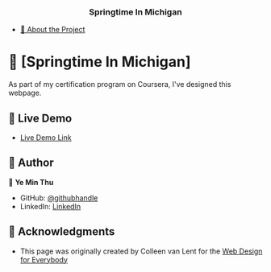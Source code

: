 <a name="readme-top"></a>

<div align="center">
  <h3><b>Springtime In Michigan</b></h3>
</div>

- [📖 About the Project](#about-project)

# 📖 [Springtime In Michigan] <a name="about-project"></a>

As part of my certification program on Coursera, I've designed this webpage.

## 🚀 Live Demo <a name="live-demo"></a>

- [Live Demo Link](https://mryeminthu.github.io/springtime/index.html)

## 👥 Author <a name="authors"></a>

👤 **Ye Min Thu**

- GitHub: [@githubhandle](https://github.com/mryeminthu)
- LinkedIn: [LinkedIn](https://www.linkedin.com/in/ye-min-thu-76456a214/)

## 🙏 Acknowledgments <a name="acknowledgements"></a>

- This page was originally created by Colleen van Lent for the [Web Design for Everybody ](https://www.coursera.org/specializations/web-design)

